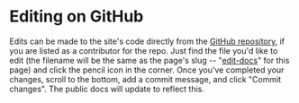 # Editing on GitHub

Edits can be made to the site's code directly from the [GitHub repository](https://github.com/phillycommunitywireless/docs/edit/main/docs/edit-docs.md), if you are listed as a contributor for the repo. Just find the file you'd like to edit (the filename will be the same as the page's slug -- "[edit-docs](https://github.com/phillycommunitywireless/docs)" for this page) and click the pencil icon in the corner. Once you've completed your changes, scroll to the bottom, add a commit message, and click "Commit changes". The public docs will update to reflect this.


